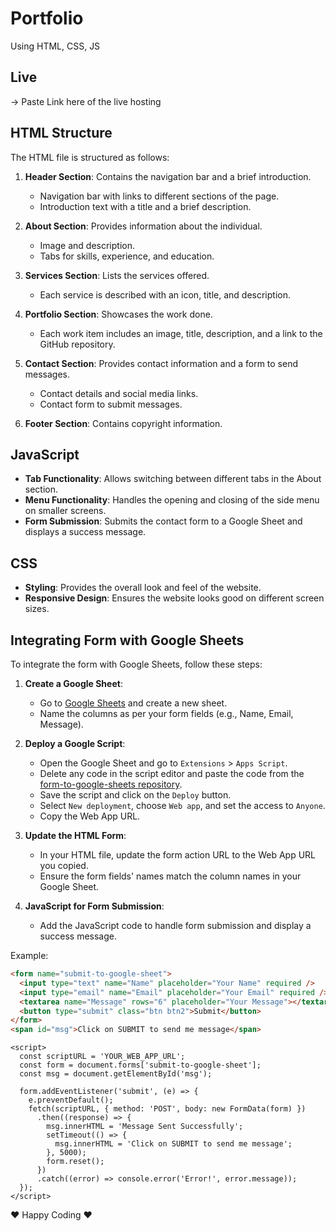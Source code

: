 # Portfolio

Using HTML, CSS, JS

## Live 
 -> Paste Link here of the live hosting

## HTML Structure

The HTML file is structured as follows:

1. **Header Section**: Contains the navigation bar and a brief introduction.
   - Navigation bar with links to different sections of the page.
   - Introduction text with a title and a brief description.

2. **About Section**: Provides information about the individual.
   - Image and description.
   - Tabs for skills, experience, and education.

3. **Services Section**: Lists the services offered.
   - Each service is described with an icon, title, and description.

4. **Portfolio Section**: Showcases the work done.
   - Each work item includes an image, title, description, and a link to the GitHub repository.

5. **Contact Section**: Provides contact information and a form to send messages.
   - Contact details and social media links.
   - Contact form to submit messages.

6. **Footer Section**: Contains copyright information.

## JavaScript

- **Tab Functionality**: Allows switching between different tabs in the About section.
- **Menu Functionality**: Handles the opening and closing of the side menu on smaller screens.
- **Form Submission**: Submits the contact form to a Google Sheet and displays a success message.

## CSS

- **Styling**: Provides the overall look and feel of the website.
- **Responsive Design**: Ensures the website looks good on different screen sizes.

## Integrating Form with Google Sheets

To integrate the form with Google Sheets, follow these steps:

1. **Create a Google Sheet**:
   - Go to [Google Sheets](https://sheets.google.com) and create a new sheet.
   - Name the columns as per your form fields (e.g., Name, Email, Message).

2. **Deploy a Google Script**:
   - Open the Google Sheet and go to `Extensions` > `Apps Script`.
   - Delete any code in the script editor and paste the code from the [form-to-google-sheets repository](https://github.com/jamiewilson/form-to-google-sheets).
   - Save the script and click on the `Deploy` button.
   - Select `New deployment`, choose `Web app`, and set the access to `Anyone`.
   - Copy the Web App URL.

3. **Update the HTML Form**:
   - In your HTML file, update the form action URL to the Web App URL you copied.
   - Ensure the form fields' names match the column names in your Google Sheet.

4. **JavaScript for Form Submission**:
   - Add the JavaScript code to handle form submission and display a success message.

Example:
```html
<form name="submit-to-google-sheet">
  <input type="text" name="Name" placeholder="Your Name" required />
  <input type="email" name="Email" placeholder="Your Email" required />
  <textarea name="Message" rows="6" placeholder="Your Message"></textarea>
  <button type="submit" class="btn btn2">Submit</button>
</form>
<span id="msg">Click on SUBMIT to send me message</span>
```
```JS
<script>
  const scriptURL = 'YOUR_WEB_APP_URL';
  const form = document.forms['submit-to-google-sheet'];
  const msg = document.getElementById('msg');

  form.addEventListener('submit', (e) => {
    e.preventDefault();
    fetch(scriptURL, { method: 'POST', body: new FormData(form) })
      .then((response) => {
        msg.innerHTML = 'Message Sent Successfully';
        setTimeout(() => {
          msg.innerHTML = 'Click on SUBMIT to send me message';
        }, 5000);
        form.reset();
      })
      .catch((error) => console.error('Error!', error.message));
  });
</script>
```

❤️ Happy Coding ❤️

